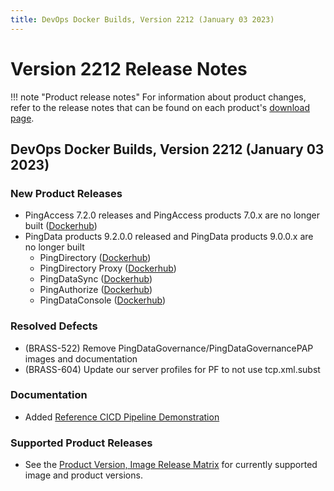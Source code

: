 ```yaml
---
title: DevOps Docker Builds, Version 2212 (January 03 2023)
---
```


# Version 2212 Release Notes

!!! note "Product release notes"
For information about product changes, refer to the release notes that can be found on each product's [download page](https://www.pingidentity.com/en/resources/downloads.html).

## DevOps Docker Builds, Version 2212 (January 03 2023)

### New Product Releases
- PingAccess 7.2.0 releases and PingAccess products 7.0.x are no longer built ([Dockerhub](https://hub.docker.com/r/pingidentity/pingaccess))
- PingData products 9.2.0.0 released and PingData products 9.0.0.x are no longer built
    - PingDirectory ([Dockerhub](https://hub.docker.com/r/pingidentity/pingdirectory))
    - PingDirectory Proxy ([Dockerhub](https://hub.docker.com/r/pingidentity/pingdirectoryproxy))
    - PingDataSync ([Dockerhub](https://hub.docker.com/r/pingidentity/pingdatasync))
    - PingAuthorize ([Dockerhub](https://hub.docker.com/r/pingidentity/pingauthorize))
    - PingDataConsole ([Dockerhub](https://hub.docker.com/r/pingidentity/pingdataconsole))

### Resolved Defects
- (BRASS-522) Remove PingDataGovernance/PingDataGovernancePAP images and documentation
- (BRASS-604) Update our server profiles for PF to not use tcp.xml.subst

### Documentation
- Added [Reference CICD Pipeline Demonstration](https://videos.pingidentity.com/detail/videos/devops/video/6318020361112/reference-cicd-pipeline-demonstration)

### Supported Product Releases
- See the [Product Version, Image Release Matrix](../docker-images/productVersionMatrix.md)
  for currently supported image and product versions.
